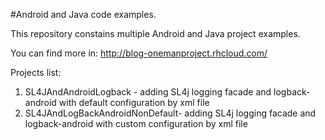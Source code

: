#Android and Java code examples.

This repository constains multiple Android and Java project examples.

You can find more in:
http://blog-onemanproject.rhcloud.com/


Projects list: 
1. SL4JAndAndroidLogback - adding SL4j logging facade 
			and logback-android with default configuration by xml file
2. SL4JAndLogBackAndroidNonDefault- adding SL4j logging facade 
			and logback-android with custom configuration by xml file
